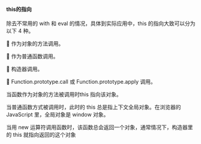 #### this的指向

除去不常用的 with 和 eval 的情况，具体到实际应用中，this 的指向大致可以分为以下 4 种。

 作为对象的方法调用。

 作为普通函数调用。

 构造器调用。

 Function.prototype.call 或 Function.prototype.apply 调用。

当函数作为对象的方法被调用时this 指向该对象。

当普通函数方式被调用时，此时的 this 总是指上下文全局对象。在浏览器的 JavaScript 里，全局对象是 window 对象。

当用 new 运算符调用函数时，该函数总会返回一个对象，通常情况下，构造器里的 this 就指向返回的这个对象

